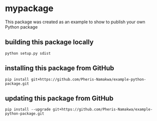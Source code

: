 # mypackage
This package was created as an example to show to publish your own Python package

## building this package locally
`python setup.py sdist`

## installing this package from GitHub
`pip install git+https://github.com/Pheris-Namakwa/example-python-package.git`

## updating this package from GitHub
`pip install --upgrade git+https://github.com/Pheris-Namakwa/example-python-package.git`